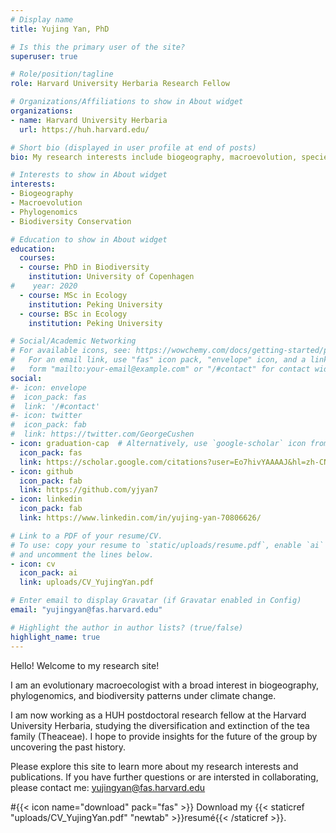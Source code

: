 ```yaml
---
# Display name
title: Yujing Yan, PhD

# Is this the primary user of the site?
superuser: true

# Role/position/tagline
role: Harvard University Herbaria Research Fellow

# Organizations/Affiliations to show in About widget
organizations:
- name: Harvard University Herbaria
  url: https://huh.harvard.edu/

# Short bio (displayed in user profile at end of posts)
bio: My research interests include biogeography, macroevolution, species diversity patterns and climate change conservation.

# Interests to show in About widget
interests:
- Biogeography
- Macroevolution
- Phylogenomics
- Biodiversity Conservation

# Education to show in About widget
education:
  courses:
  - course: PhD in Biodiversity
    institution: University of Copenhagen
#    year: 2020
  - course: MSc in Ecology
    institution: Peking University
  - course: BSc in Ecology
    institution: Peking University

# Social/Academic Networking
# For available icons, see: https://wowchemy.com/docs/getting-started/page-builder/#icons
#   For an email link, use "fas" icon pack, "envelope" icon, and a link in the
#   form "mailto:your-email@example.com" or "/#contact" for contact widget.
social:
#- icon: envelope
#  icon_pack: fas
#  link: '/#contact'
#- icon: twitter
#  icon_pack: fab
#  link: https://twitter.com/GeorgeCushen
- icon: graduation-cap  # Alternatively, use `google-scholar` icon from `ai` icon pack
  icon_pack: fas
  link: https://scholar.google.com/citations?user=Eo7hivYAAAAJ&hl=zh-CN
- icon: github
  icon_pack: fab
  link: https://github.com/yjyan7
- icon: linkedin
  icon_pack: fab
  link: https://www.linkedin.com/in/yujing-yan-70806626/

# Link to a PDF of your resume/CV.
# To use: copy your resume to `static/uploads/resume.pdf`, enable `ai` icons in `params.toml`, 
# and uncomment the lines below.
- icon: cv
  icon_pack: ai
  link: uploads/CV_YujingYan.pdf

# Enter email to display Gravatar (if Gravatar enabled in Config)
email: "yujingyan@fas.harvard.edu"

# Highlight the author in author lists? (true/false)
highlight_name: true
---
```


Hello! Welcome to my research site! 

I am an evolutionary macroecologist with a broad interest in biogeography, phylogenomics, and biodiversity patterns under climate change. 

I am now working as a HUH postdoctoral research fellow at the Harvard University Herbaria, studying the diversification and extinction of the tea family (Theaceae). I hope to provide insights for the future of the group by uncovering the past history. 

Please explore this site to learn more about my research interests and publications. If you have further questions or are intersted in collaborating, please contact me: yujingyan@fas.harvard.edu 

#{{< icon name="download" pack="fas" >}} Download my {{< staticref "uploads/CV_YujingYan.pdf" "newtab" >}}resumé{{< /staticref >}}.
